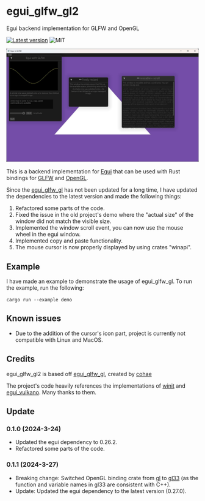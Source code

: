 # egui_glfw_gl2
Egui backend implementation for GLFW and OpenGL

[![Latest version](https://img.shields.io/crates/v/egui_glfw_gl2.svg)](https://crates.io/crates/egui_glfw_gl2)
![MIT](https://img.shields.io/badge/license-MIT-blue.svg)

![Example screenshot](/media/screenshot.jpg)

This is a backend implementation for [Egui](https://github.com/emilk/egui) that can be used with Rust bindings for [GLFW](https://github.com/PistonDevelopers/glfw-rs) and [OpenGL](https://github.com/brendanzab/gl-rs).

Since the [egui_glfw_gl](https://github.com/cohaereo/egui_glfw_gl) has not been updated for a long time, I have updated the dependencies to the latest version and made the following things:
1. Refactored some parts of the code.
2. Fixed the issue in the old project's demo where the "actual size" of the window did not match the visible size.
3. Implemented the window scroll event, you can now use the mouse wheel in the egui window.
4. Implemented copy and paste functionality.
5. The mouse cursor is now properly displayed by using crates "winapi".

## Example
I have made an example to demonstrate the usage of egui_glfw_gl. To run the example, run the following:
```
cargo run --example demo
```

## Known issues
- Due to the addition of the cursor's icon part, project is currently not compatible with Linux and MacOS.

## Credits
egui_glfw_gl2 is based off [egui_glfw_gl](https://github.com/cohaereo/egui_glfw_gl), created by [cohae](https://github.com/cohaereo)

The project's code heavily references the implementations of [winit](https://github.com/rust-windowing/winit) and [egui_vulkano](https://github.com/derivator/egui_vulkano). Many thanks to them.

## Update
### 0.1.0 (2024-3-24)
- Updated the egui dependency to 0.26.2.
- Refactored some parts of the code.
### 0.1.1 (2024-3-27)
- Breaking change: Switched OpenGL binding crate from [gl](https://crates.io/crates/gl) to [gl33](https://crates.io/crates/gl33) (as the function and variable names in gl33 are consistent with C++).
- Update: Updated the egui dependency to the latest version (0.27.0).